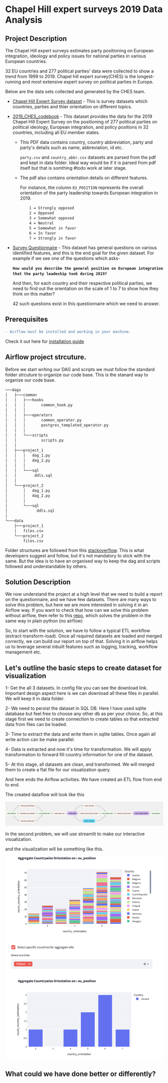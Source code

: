 # Chapel Hill expert surveys 2019 Data Analysis

## **Project Description**

The Chapel Hill expert surveys estimates party positioning on European integration, ideology and policy issues for national parties in various European countries. 

32 EU countries and 277 political parties' data were collected to show a trend from 1999 to 2019. Chapel hill expert survey(CHES) is the longest-running and most extensive expert survey on political parties in Europe.

Below are the data sets collected and generated by the CHES team.

- [Chapel Hill Expert Survey dataset](https://www.chesdata.eu/s/CHES2019V3.csv) - This is survey datasets which countries, parties and thier orientation on different topics.

- [2019_CHES_codebook](https://static1.squarespace.com/static/5975c9bfdb29d6a05c65209b/t/5fa04ec05d3c8218b7c91450/1604341440585/2019_CHES_codebook.pdf) - This dataset provides the data for the 2019 Chapel Hill Expert Survey on the positioning of 277
political parties on political ideology, European integration, and policy positions in 32 countries,
including all EU member states.
    
    -  This PDF data contains country, country abbreviation, party and party's details such as name, abbreviation, id etc.
     
     
        `party.csv` and `country_abbr.csv` datasets are parsed from the pdf and kept in data folder. Ideal way would be if it is parsed from pdf itself but that is somthing #todo work at later stage.
    -   The pdf also contains orientation details on different features. 
    
        For instance, the column `EU_POSITION` represents the overall orientation of the party leadership towards European integration in 2019.
    
                1 = Strongly opposed
                2 = Opposed
                3 = Somewhat opposed
                4 = Neutral
                5 = Somewhat in favor
                6 = In favor
                7 = Strongly in favor


- [Survey Questionnaire](https://static1.squarespace.com/static/5975c9bfdb29d6a05c65209b/t/5ed3029fe080e33f639e6e9a/1590887075513/CHES_UK_Qualtrics.pdf) - This dataset has general questions on various identified features, and this is the end goal for the given dataset. For example if we see one of the questions which asks- 

    **`How would you describe the general position on European integration that the party leadeship took during 2019?`**

    And then, for each country and their respective political parties, we need to find out the orientation on the scale of 1 to 7 to show how they think on this matter?

    42 such questions exist in this questionnaire which we need to answer.

## **Prerequisites**
```diff
- Airflow must be installed and working in your machine.
```
Check it out here for [installation guide](https://github.com/saurabh2mishra/airflow-notes#installing-airflow)

## **Airflow project strcuture.**

Before we start writing our DAG and scripts we must follow the standard folder strcuture to organize
our code base. This is the stanard way to organize our code base.

```tree
───dags
│   ├───common
│   │   ├───hooks
│   │   │       common_hook.py
│   │   │
│   │   ├───operators
│   │   │       common_operator.py
│   │   │       postgres_templated_operator.py
│   │   │
│   │   └───scripts
│   │           scripts.py
│   │
│   ├───project_1
│   │   │   dag_1.py
│   │   │   dag_2.py
│   │   │
│   │   └───sql
│   │        ddls.sql
│   │
│   └───project_2
│       │   dag_1.py
│       │   dag_2.py
│       │
│       └───sql
│             ddls.sql
│
└───data
    ├───project_1
    │   files.csv
    └───project_2
        files.csv
```
Folder structures are followed from this [stackoverflow](https://stackoverflow.com/questions/44424473/airflow-structure-organization-of-dags-and-tasks).
This is what developers suggest and follow, but it's not mandatory to stick with the same. 
But the idea is to have an organised way to keep the dag and scripts followed and understandable by others.

## **Solution Description**

We now understand the project at a high level that we need to build a report on the questionnaire, and we have few datasets. There are many ways to solve this problem, but here we are more interested in solving it in an Airflow way. 
If you want to check that how can we solve this problem without airflow, then refer to this [repo](python-repo), which solves the problem in the same way in plain python (no airflow)

So, to start with the solution, we have to follow a typical ETL workflow (extract-transform-load). 
Once all required datasets are loaded and merged correctly, we can build our report on top of that.
Solving it in airflow helps us to leverage several inbuilt features such as logging, tracking, 
workflow management etc. 


## Let's outline the basic steps to create dataset for visualization

1- Get the all 3 datasets. In config file you can see the download link. Important design aspect here is we
can download all these files in parallel. We will keep it in data folder.

2- We need to persist the dataset in SQL DB. Here I have used sqlite database but feel free to choose any
other db as per your choice. So, at this stage first we need to create connection to create tables so that 
extracted data from files can be loaded.

3- Time to extract the data and write them in sqlite tables. Once again all write action can be make parallel.

4- Data is extracted and now it's time for transformation. We will apply transformation to forward fill country information 
for one of the dataset.

5- At this stage, all datasets are clean, and transformed. We will merged them to create a flat file for our
visualization query.

And here ends the Airflow activities. We have created an ETL flow from end to end.

The created dataflow will look like this 

![chapel-hill-survey-dag-graph](/imgs/project_dag_graph.png)

In the second problem, we will use streamlit to make our interactive visualization.

and the visualization will be something like this.

![visualization](/imgs/visualization.png)

## What could we have done better or differently?